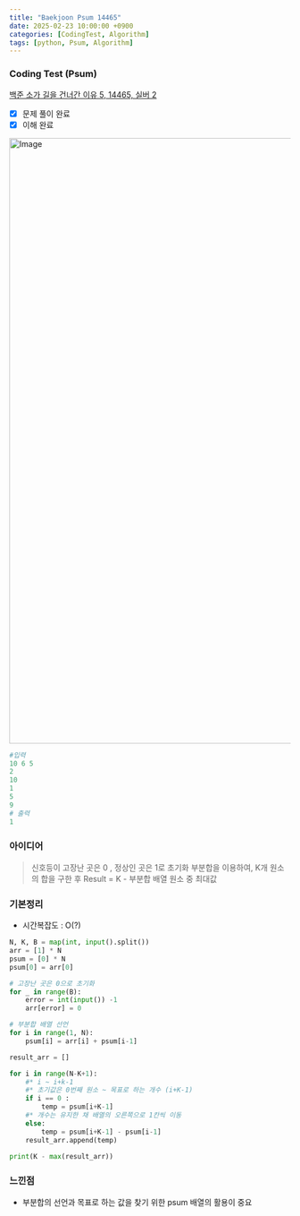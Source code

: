 ```yaml
---
title: "Baekjoon Psum 14465"
date: 2025-02-23 10:00:00 +0900
categories: [CodingTest, Algorithm]
tags: [python, Psum, Algorithm]
---
```


### Coding Test (Psum)
[백준 소가 길을 건너간 이유 5, 14465, 실버 2](https://www.acmicpc.net/problem/14465)

- [x] 문제 풀이 완료
- [x] 이해 완료

<img width="1082" alt="Image" src="https://github.com/user-attachments/assets/84ce353e-89d5-4a13-8699-d0f55a92737d" />

```python
#입력
10 6 5
2
10
1
5
9
# 출력
1
```


### 아이디어
> 신호등이 고장난 곳은 0 , 정상인 곳은 1로 초기화
> 부분합을 이용하여, K개 원소의 합을 구한 후
> Result = K - 부분합 배열 원소 중 최대값 

### 기본정리
* 시간복잡도 : O(?)

```python
N, K, B = map(int, input().split())
arr = [1] * N
psum = [0] * N
psum[0] = arr[0]

# 고장난 곳은 0으로 초기화
for _ in range(B):
    error = int(input()) -1 
    arr[error] = 0

# 부분합 배열 선언
for i in range(1, N):
    psum[i] = arr[i] + psum[i-1]

result_arr = []

for i in range(N-K+1):
    #* i ~ i+k-1
    #* 초기값은 0번째 원소 ~ 목표로 하는 개수 (i+K-1)
    if i == 0 :
        temp = psum[i+K-1]
    #* 개수는 유지한 채 배열의 오른쪽으로 1칸씩 이동
    else:
        temp = psum[i+K-1] - psum[i-1]
    result_arr.append(temp)

print(K - max(result_arr))
```

### 느낀점
* 부분합의 선언과 목표로 하는 값을 찾기 위한 psum 배열의 활용이 중요

